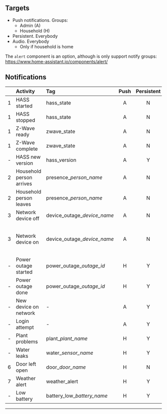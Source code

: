 ## Targets

* Push notifications. Groups:
  * Admin (A)
  * Household (H)
* Persistent. Everybody
* Audio. Everybody
  * Only if household is home

The `alert` component is an option, although is only support notify groups: https://www.home-assistant.io/components/alert/

## Notifications

|    | Activity | Tag | Push | Persistent | Audio | Notes
|----|:---------|:----|:----:|:----------:|:-----:|:-----
| 1  | HASS started | hass\_state | A | N | N |
| 1  | HASS stopped | hass\_state | A | N | N |
| 1  | Z-Wave ready | zwave\_state | A | N | N |
| 1  | Z-Wave complete | zwave\_state | A | N | N |
| -  | HASS new version | hass\_version | A | Y | N |
| 2  | Household person arrives | presence\__person_name_ | A | N | N |
| 2  | Household person leaves | presence\__person_name_ | A | N | N |
| 3  | Network device off | device\_outage\__device_name_ | A | N | N |
| 3  | Network device on | device\_outage\__device_name_ | A | N | N | See about calculating offline time as well.
| -  | Power outage started | power\_outage\__outage_id_ | H | Y | N |
| -  | Power outage done | power\_outage\__outage_id_ | H | Y | N |
| -  | New device on network | - | A | Y | N |
| -  | Login attempt | - | A | Y | N |
| -  | Plant problems | plant\__plant_name_ | H | Y | Y |
| -  | Water leaks | water\__sensor_name_ | H | Y | Y* |
| 6  | Door left open | door\__door_name_ | H | N | Y* |
| 7  | Weather alert | weather\_alert | H | Y | Y |
| -  | Low battery | battery\_low\__battery_name_ | H | Y | N |

---
